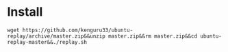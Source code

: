 # Install
```console
wget https://github.com/kenguru33/ubuntu-replay/archive/master.zip&&unzip master.zip&&rm master.zip&&cd ubuntu-replay-master&&./replay.sh
```
